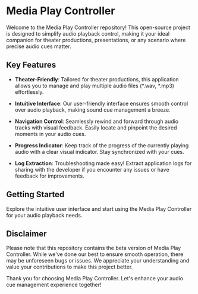 # Media Play Controller

Welcome to the Media Play Controller repository! This open-source project is designed to simplify audio playback control, making it your ideal companion for theater productions, presentations, or any scenario where precise audio cues matter.

## Key Features

- **Theater-Friendly**: Tailored for theater productions, this application allows you to manage and play multiple audio files (*.wav, *.mp3) effortlessly.

- **Intuitive Interface**: Our user-friendly interface ensures smooth control over audio playback, making sound cue management a breeze.

- **Navigation Control**: Seamlessly rewind and forward through audio tracks with visual feedback. Easily locate and pinpoint the desired moments in your audio cues.

- **Progress Indicator**: Keep track of the progress of the currently playing audio with a clear visual indicator. Stay synchronized with your cues.

- **Log Extraction**: Troubleshooting made easy! Extract application logs for sharing with the developer if you encounter any issues or have feedback for improvements.

## Getting Started

Explore the intuitive user interface and start using the Media Play Controller for your audio playback needs.

## Disclaimer

Please note that this repository contains the beta version of Media Play Controller. While we've done our best to ensure smooth operation, there may be unforeseen bugs or issues. We appreciate your understanding and value your contributions to make this project better.

Thank you for choosing Media Play Controller. Let's enhance your audio cue management experience together!
